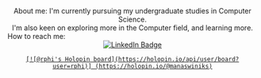 <html>
<div id="header" align="center">
  About me:
   I'm currently pursuing my undergraduate studies in Computer Science.<br>
   I'm also keen on exploring more in the Computer field, and learning more.
  </div>
  How to reach me:
  <div id="badges" align="center">
  <a href="https://www.linkedin.com/in/manaswini-simhadri-kavali-933b491a9">
    <img src="https://img.shields.io/badge/LinkedIn-blue?style=for-the-badge&logo=linkedin&logoColor=white" alt="LinkedIn Badge"/>

    [![@rphi's Holopin board](https://holopin.io/api/user/board?user=rphi)] (https://holopin.io/@manaswiniks)
  </a>
  </html>
   
  
</div>
